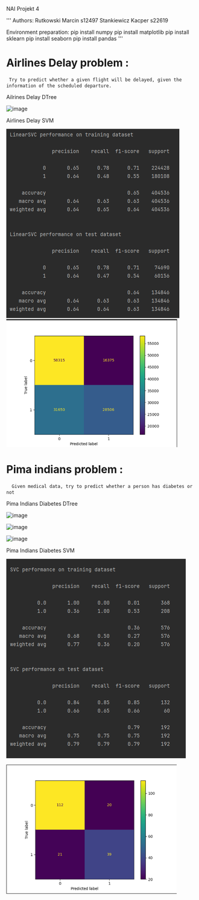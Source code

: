 NAI Projekt 4

'''
Authors:
Rutkowski Marcin s12497
Stankiewicz Kacper s22619

Environment preparation:
pip install numpy
pip install matplotlib
pip install sklearn
pip install seaborn
pip install pandas
'''
# Airlines Delay problem : 
     Try to predict whether a given flight will be delayed, given the information of the scheduled departure.

Ailrines Delay DTree

![image](https://github.com/KacperStankiewicz/NAI/assets/37616390/b573d9d8-f04e-4a67-82d7-487d77d9ecaf)

Airlines Delay SVM

![img_3.png](img_3.png)
![img_2.png](img_2.png)

# Pima indians problem : 
      Given medical data, try to predict whether a person has diabetes or not
Pima Indians Diabetes DTree

![image](https://github.com/KacperStankiewicz/NAI/assets/37616390/0b1038ae-54d4-47c6-8272-2bde2cc1f36e)

![image](https://github.com/KacperStankiewicz/NAI/assets/37616390/1b62259a-c906-499a-8f94-39546be673a0)

![image](https://github.com/KacperStankiewicz/NAI/assets/37616390/9b4e3264-bf39-49c0-a61a-cce28bcd9958)

Pima Indians Diabetes SVM

![img.png](img.png)

![img_1.png](img_1.png)
